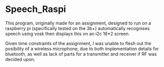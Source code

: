 # Speech_Raspi
This program, originally made for an assignment, designed to run on a raspberry pi (specifically tested on the 3b+) automatically recognises speech using vosk then displays this on an i2c 16*2 screen. 

Given time constraints of the assignment, I was unable to flesh out the posibility of a wireless microphone, due to both implementation details for bluetooth, as well as lack of parts for a transmitter and receiver if RF was decided upon. 
